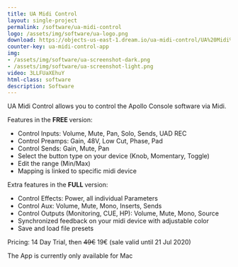 ```yaml
---
title: UA Midi Control
layout: single-project
permalink: /software/ua-midi-control
logo: /assets/img/software/ua-logo.png
download: https://objects-us-east-1.dream.io/ua-midi-control/UA%20Midi%20Control.zip
counter-key: ua-midi-control-app
img: 
- /assets/img/software/ua-screenshot-dark.png
- /assets/img/software/ua-screenshot-light.png
video: 3LLFUaXEhuY
html-class: software
description: Software
---
```


UA Midi Control allows you to control the Apollo Console software via Midi.

Features in the <b> FREE </b> version:
- Control Inputs: Volume, Mute, Pan, Solo, Sends, UAD REC
- Control Preamps: Gain, 48V, Low Cut, Phase, Pad 
- Control Sends: Gain, Mute, Pan
- Select the button type on your device (Knob, Momentary, Toggle)
- Edit the range (Min/Max)
- Mapping is linked to specific midi device

Extra features in the <b> FULL </b> version:
- Control Effects: Power, all individual Parameters
- Control Aux: Volume, Mute, Mono, Inserts, Sends
- Control Outputs (Monitoring, CUE, HP): Volume, Mute, Mono, Source
- Synchronized feedback on your midi device with adjustable color
- Save and load file presets

Pricing: 14 Day Trial, then ~~49€~~ 19€ (sale valid until 21 Jul 2020)

The App is currently only available for Mac <i style="margin-left: 2px" class="fa fa-apple"></i>
